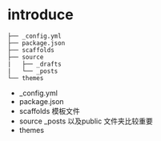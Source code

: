 # introduce 


```bashscript
├── _config.yml
├── package.json
├── scaffolds
├── source
|   ├── _drafts
|   └── _posts
└── themes
```

* _config.yml
* package.json
* scaffolds 模板文件
* source _posts 以及public 文件夹比较重要
* themes
